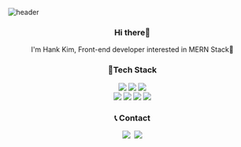 ![header](https://capsule-render.vercel.app/api?type=rect&color=gradient&height=170&section=header&text=Hank&fontSize=80&animation=fadeIn)
<h3 align="center"> Hi there👋 </h3> 
<p align="center">
I'm Hank Kim, Front-end developer interested in MERN Stack🌱 <br>
</p>
<h3 align="center"> 🎨Tech Stack </h3>  

<p align="center">
  <img src ="https://img.shields.io/badge/Javascript-F7DF1E.svg?&style=for-the-badge&logo=javascript&logoColor=white"/>
  <img src ="https://img.shields.io/badge/Typescript-3178C6.svg?&style=for-the-badge&logo=typescript&logoColor=white"/>
  <img src ="https://img.shields.io/badge/styledcomponents-DB7093.svg?&style=for-the-badge&logo=styled-components&logoColor=white"/>
     <br/>
  <img src ="https://img.shields.io/badge/TailwindCss-06B6D4.svg?&style=for-the-badge&logo=Tailwind-Css&logoColor=white"/>
  <img src ="https://img.shields.io/badge/React-61DAFB.svg?&style=for-the-badge&logo=React&logoColor=white"/>
  <img src ="https://img.shields.io/badge/Redux-764ABC.svg?&style=for-the-badge&logo=Redux&logoColor=white"/>
  <img src ="https://img.shields.io/badge/Firebase-FFCA28.svg?&style=for-the-badge&logo=Firebase&logoColor=white"/>  
</p>

<h3 align="center">📞 Contact</h3>
<p align="center">
  <a href="https://velog.io/@hank1245"><img src="https://img.shields.io/badge/Tech%20Blog-11B48A?style=flat-square&logo=Vimeo&logoColor=white&link=https://velog.io/@hank1245"/></a>&nbsp
  <a href="mailto:hank29206880@gmail.com"><img src="https://img.shields.io/badge/Gmail-d14836?style=flat-square&logo=Gmail&logoColor=white&link=dbsydde@gmail.com"/></a>
</p>
<br>


